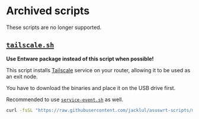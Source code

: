 # Archived scripts

These scripts are no longer supported.

## [`tailscale.sh`](/archive/tailscale.sh)

**Use Entware package instead of this script when possible!**

This script installs [Tailscale](https://tailscale.com) service on your router, allowing it to be used as an exit node.

You have to download the binaries and place it on the USB drive first.

Recommended to use [`service-event.sh`](#user-content-service-eventsh) as well.

```sh
curl -fsSL "https://raw.githubusercontent.com/jacklul/asuswrt-scripts/master/archive/tailscale.sh" -o /jffs/scripts/tailscale.sh
```
